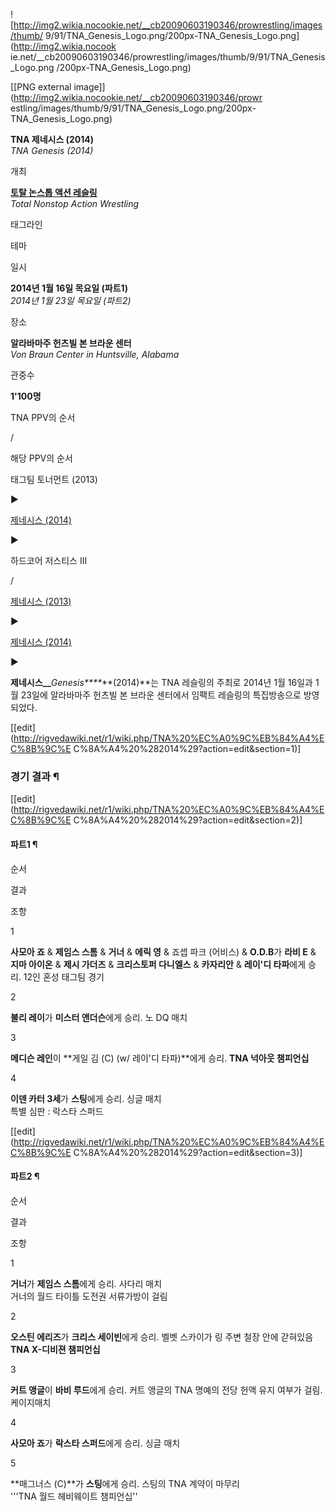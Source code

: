 ![http://img2.wikia.nocookie.net/__cb20090603190346/prowrestling/images/thumb/
9/91/TNA_Genesis_Logo.png/200px-TNA_Genesis_Logo.png](http://img2.wikia.nocook
ie.net/__cb20090603190346/prowrestling/images/thumb/9/91/TNA_Genesis_Logo.png
/200px-TNA_Genesis_Logo.png)

[[PNG external image]](http://img2.wikia.nocookie.net/__cb20090603190346/prowr
estling/images/thumb/9/91/TNA_Genesis_Logo.png/200px-TNA_Genesis_Logo.png)

  

**TNA 제네시스 (2014)**  
_TNA Genesis (2014)_

개최

**[토탈 논스톱 액션 레슬링](TNA.md)**  
_Total Nonstop Action Wrestling_

태그라인

테마

일시

**2014년 1월 16일 목요일 (파트1)**  
_2014년 1월 23일 목요일 (파트2)_

장소

**알라바마주 헌츠빌 본 브라운 센터**  
_Von Braun Center in Huntsville, Alabama_

관중수

**1'100명**


TNA PPV의 순서

/

해당 PPV의 순서

태그팀 토너먼트 (2013)

▶

[제네시스 (2014)](TNA%20%EC%A0%9C%EB%84%A4%EC%8B%9C%EC%8A%A4%20%282014%29.md)

▶

하드코어 저스티스 III

/

[제네시스 (2013)](TNA%20%EC%A0%9C%EB%84%A4%EC%8B%9C%EC%8A%A4%20%282013%29.md)

▶

[제네시스 (2014)](TNA%20%EC%A0%9C%EB%84%A4%EC%8B%9C%EC%8A%A4%20%282014%29.md)

▶

  
**제네시스__**_Genesis****_**(2014)**는 TNA 레슬링의 주최로 2014년 1월 16일과 1월 23일에 알라바마주 헌츠빌 본 브라운 센터에서 임팩트 레슬링의 특집방송으로 방영되었다.

[[edit](http://rigvedawiki.net/r1/wiki.php/TNA%20%EC%A0%9C%EB%84%A4%EC%8B%9C%E
C%8A%A4%20%282014%29?action=edit&section=1)]

### 경기 결과 ¶

[[edit](http://rigvedawiki.net/r1/wiki.php/TNA%20%EC%A0%9C%EB%84%A4%EC%8B%9C%E
C%8A%A4%20%282014%29?action=edit&section=2)]

#### 파트1 ¶

순서

결과

조항

1

**사모아 죠** & **제임스 스톰** & **거너** & **에릭 영** & 죠셉 파크 (어비스) & **O.D.B**가 **라비 E** & **지마 아이온** & **제시 가더즈** & **크리스토퍼 다니엘스** & **카자리안** & **레이'디 타파**에게 승리.
12인 혼성 태그팀 경기

2

**불리 레이**가 **미스터 앤더슨**에게 승리.
노 DQ 매치

3

**메디슨 레인**이 **게일 김 (C) (w/ 레이'디 타파)**에게 승리.
**TNA 넉아웃 챔피언십**

4

**이덴 카터 3세**가 **스팅**에게 승리.
싱글 매치  
특별 심판 : 락스타 스퍼드

[[edit](http://rigvedawiki.net/r1/wiki.php/TNA%20%EC%A0%9C%EB%84%A4%EC%8B%9C%E
C%8A%A4%20%282014%29?action=edit&section=3)]

#### 파트2 ¶

순서

결과

조항

1

**거너**가 **제임스 스톰**에게 승리.
사다리 매치  
거너의 월드 타이틀 도전권 서류가방이 걸림

2

**오스틴 에리즈**가 **크리스 세이빈**에게 승리.
벨벳 스카이가 링 주변 철장 안에 갇혀있음  
**TNA X-디비젼 챔피언십**

3

**커트 앵글**이 **바비 루드**에게 승리.
커트 앵글의 TNA 명예의 전당 헌액 유지 여부가 걸림.  
케이지매치

4

**사모아 죠**가 **락스타 스퍼드**에게 승리.
싱글 매치

5

**매그너스 (C)**가 **스팅**에게 승리.
스팅의 TNA 계약이 마무리  
'''TNA 월드 헤비웨이트 챔피언십''

